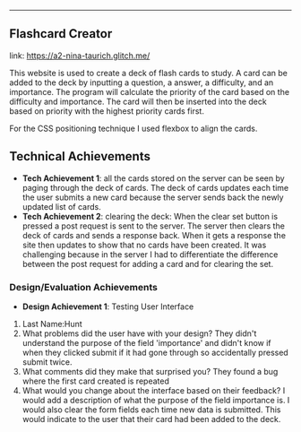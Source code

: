 ---

## Flashcard Creator
link: https://a2-nina-taurich.glitch.me/

This website is used to create a deck of flash cards to study. A card can be added to the deck by inputting a question, a answer, a difficulty, and an importance. The program will calculate the priority of the card based on the difficulty and importance. The card will then be inserted into the deck based on priority with the highest priority cards first. 

For the CSS positioning technique I used flexbox to align the cards.
## Technical Achievements
- **Tech Achievement 1**: all the cards stored on the server can be seen by paging through the deck of cards. The deck of cards updates each time the user submits a new card because the server sends back the newly updated list of cards. 
- **Tech Achievement 2**: clearing the deck: When the clear set button is pressed a post request is sent to the server. The server then clears the deck of cards and sends a response back. When it gets a response the site then updates to show that no cards have been created.  It was challenging because in the server I had to differentiate the difference between the post request for adding a card and for clearing the set. 

### Design/Evaluation Achievements
- **Design Achievement 1**: Testing User Interface
1. Last Name:Hunt
2. What problems did the user have with your design?
They didn't understand the purpose of the field 'importance' and didn't know if when they clicked submit if it had gone through so accidentally pressed submit twice.
3. What comments did they make that surprised you?
They found a bug where the first card created is repeated
4. What would you change about the interface based on their feedback?
I would add a description of what the purpose of the field importance is. I would also clear the form fields each time new data is submitted. This would indicate to the user that their card had been added to the deck.
